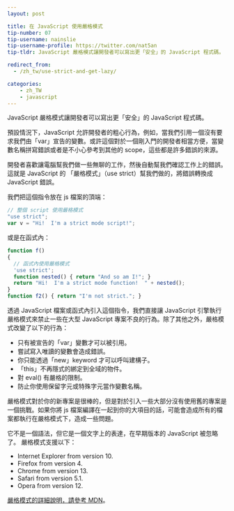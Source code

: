 ```yaml
---
layout: post

title: 在 JavaScript 使用嚴格模式
tip-number: 07
tip-username: nainslie
tip-username-profile: https://twitter.com/nat5an
tip-tldr: JavaScript 嚴格模式讓開發者可以寫出更「安全」的 JavaScript 程式碼。

redirect_from:
  - /zh_tw/use-strict-and-get-lazy/

categories:
    - zh_TW
    - javascript
---
```


JavaScript 嚴格模式讓開發者可以寫出更「安全」的 JavaScript 程式碼。

預設情況下，JavaScript 允許開發者的粗心行為，例如，當我們引用一個沒有要求我們由「var」宣告的變數。或許這個對於一個剛入門的開發者相當方便，當變數名稱拼寫錯誤或者是不小心參考到其他的 scope，這些都是許多錯誤的來源。

開發者喜歡讓電腦幫我們做一些無聊的工作，然後自動幫我們確認工作上的錯誤。這就是 JavaScript 的 「嚴格模式」（use strict）幫我們做的，將錯誤轉換成 JavaScript 錯誤。

我們把這個指令放在 js 檔案的頂端：

```javascript
// 整個 script 使用嚴格模式
"use strict";
var v = "Hi!  I'm a strict mode script!";
```

或是在函式內：

```javascript
function f()
{
  // 函式內使用嚴格模式
  'use strict';
  function nested() { return "And so am I!"; }
  return "Hi!  I'm a strict mode function!  " + nested();
}
function f2() { return "I'm not strict."; }
```

透過 JavaScript 檔案或函式內引入這個指令，我們直接讓 JavaScript 引擎執行嚴格模式來禁止一些在大型 JavaScript 專案不良的行為。除了其他之外，嚴格模式改變了以下的行為：

* 只有被宣告的「var」變數才可以被引用。
* 嘗試寫入唯讀的變數會造成錯誤。
* 你只能透過「new」keyword 才可以呼叫建構子。
* 「this」不再隱式的綁定到全域的物件。
* 對 eval() 有嚴格的限制。
* 防止你使用保留字元或特殊字元當作變數名稱。

嚴格模式對於你的新專案是很棒的，但是對於引入一些大部分沒有使用舊的專案是一個挑戰。如果你將 js 檔案編譯在一起到你的大項目的話，可能會造成所有的檔案都執行在嚴格模式下，造成一些問題。

它不是一個語法，但它是一個文字上的表達，在早期版本的 JavaScript 被忽略了。
嚴格模式支援以下：

* Internet Explorer from version 10.
* Firefox from version 4.
* Chrome from version 13.
* Safari from version 5.1.
* Opera from version 12.

[嚴格模式的詳細說明，請參考 MDN](https://developer.mozilla.org/en-US/docs/Web/JavaScript/Reference/Strict_mode)。
